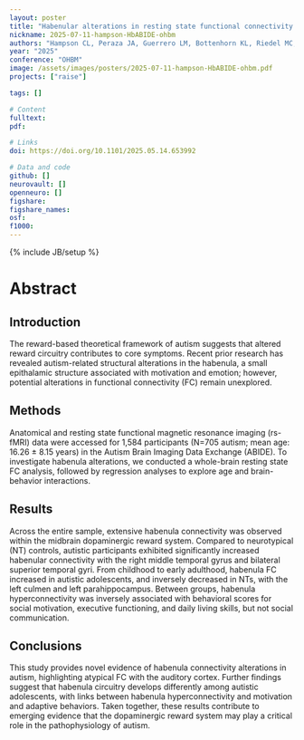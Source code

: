 ```yaml
---
layout: poster
title: "Habenular alterations in resting state functional connectivity among autistic individuals"
nickname: 2025-07-11-hampson-HbABIDE-ohbm
authors: "Hampson CL, Peraza JA, Guerrero LM, Bottenhorn KL, Riedel MC, Almuquin F, Smith DD, Schmarder KM, Musser ED, Dai Y, Agarwal R, Saeed F, Sutherland MT, Laird AR"
year: "2025"
conference: "OHBM"
image: /assets/images/posters/2025-07-11-hampson-HbABIDE-ohbm.pdf
projects: ["raise"]

tags: []

# Content
fulltext:
pdf:

# Links
doi: https://doi.org/10.1101/2025.05.14.653992

# Data and code
github: []
neurovault: []
openneuro: []
figshare:
figshare_names:
osf:
f1000:
---
```

{% include JB/setup %}

# Abstract

## Introduction

The reward-based theoretical framework of autism suggests that altered reward circuitry contributes to core symptoms. Recent prior research has revealed autism-related structural alterations in the habenula, a small epithalamic structure associated with motivation and emotion; however, potential alterations in functional connectivity (FC) remain unexplored.

## Methods

Anatomical and resting state functional magnetic resonance imaging (rs-fMRI) data were accessed for 1,584 participants (N=705 autism; mean age: 16.26 ± 8.15 years) in the Autism Brain Imaging Data Exchange (ABIDE). To investigate habenula alterations, we conducted a whole-brain resting state FC analysis, followed by regression analyses to explore age and brain-behavior interactions.

## Results

Across the entire sample, extensive habenula connectivity was observed within the midbrain dopaminergic reward system. Compared to neurotypical (NT) controls, autistic participants exhibited significantly increased habenular connectivity with the right middle temporal gyrus and bilateral superior temporal gyri. From childhood to early adulthood, habenula FC increased in autistic adolescents, and inversely decreased in NTs, with the left culmen and left parahippocampus. Between groups, habenula hyperconnectivity was inversely associated with behavioral scores for social motivation, executive functioning, and daily living skills, but not social communication.

## Conclusions

This study provides novel evidence of habenula connectivity alterations in autism, highlighting atypical FC with the auditory cortex. Further findings suggest that habenula circuitry develops differently among autistic adolescents, with links between habenula hyperconnectivity and motivation and adaptive behaviors. Taken together, these results contribute to emerging evidence that the dopaminergic reward system may play a critical role in the pathophysiology of autism.
